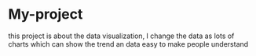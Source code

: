 # My-project
this project is about the data visualization, I change the data as lots of charts which can show the trend an data easy to make people understand
